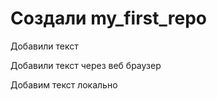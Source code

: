 ﻿# Создали my_first_repo

Добавили текст 

Добавили текст через веб браузер 

Добавим текст локально 